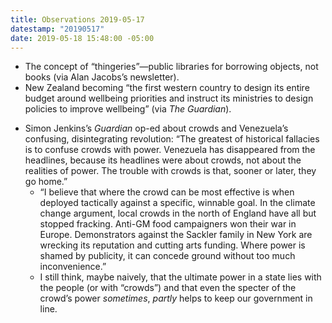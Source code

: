 ```yaml
---
title: Observations 2019-05-17
datestamp: "20190517"
date: 2019-05-18 15:48:00 -05:00
---
```


* The concept of “thingeries”—public libraries for borrowing objects, not books (via Alan Jacobs’s newsletter).
* New Zealand becoming “the first western country to design its entire budget around wellbeing priorities and instruct its ministries to design policies to improve wellbeing” (via *The Guardian*).
- Simon Jenkins’s *Guardian* op-ed about crowds and Venezuela’s confusing, disintegrating revolution: “The greatest of historical fallacies is to confuse crowds with power. Venezuela has disappeared from the headlines, because its headlines were about crowds, not about the realities of power. The trouble with crowds is that, sooner or later, they go home.”
	- “I believe that where the crowd can be most effective is when deployed tactically against a specific, winnable goal. In the climate change argument, local crowds in the north of England have all but stopped fracking. Anti-GM food campaigners won their war in Europe. Demonstrators against the Sackler family in New York are wrecking its reputation and cutting arts funding. Where power is shamed by publicity, it can concede ground without too much inconvenience.”
	- I still think, maybe naively, that the ultimate power in a state lies with the people (or with “crowds”) and that even the specter of the crowd’s power *sometimes*, *partly* helps to keep our government in line.

